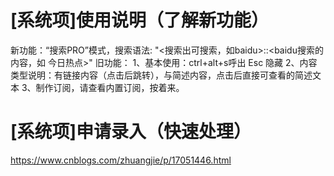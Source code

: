 # [系统项]使用说明（了解新功能）
新功能：“搜索PRO”模式，搜索语法: "<搜索出可搜索，如baidu>::<baidu搜索的内容，如 今日热点>" 
旧功能：
  1、基本使用：ctrl+alt+s呼出  Esc 隐藏
  2、内容类型说明：有链接内容（点击后跳转），与简述内容，点击后直接可查看的简述文本
  3、制作订阅，请查看内置订阅，按着来。
 
# [系统项]申请录入（快速处理）
https://www.cnblogs.com/zhuangjie/p/17051446.html

